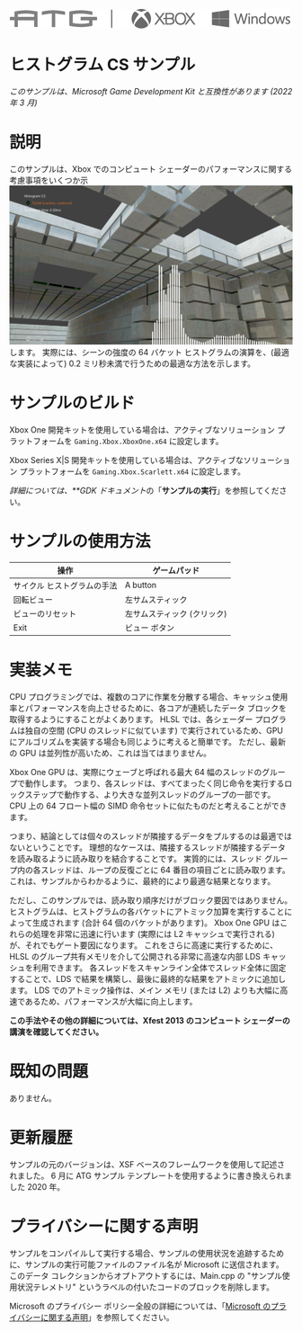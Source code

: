 ![](./media/image1.png)

# ヒストグラム CS サンプル

*このサンプルは、Microsoft Game Development Kit と互換性があります (2022 年 3 月)*

# 説明

このサンプルは、Xbox でのコンピュート シェーダーのパフォーマンスに関する考慮事項をいくつか示![](./media/image2.jpeg)します。 実際には、シーンの強度の 64 バケット ヒストグラムの演算を、(最適な実装によって) 0.2 ミリ秒未満で行うための最適な方法を示します。

# サンプルのビルド

Xbox One 開発キットを使用している場合は、アクティブなソリューション プラットフォームを `Gaming.Xbox.XboxOne.x64` に設定します。

Xbox Series X|S 開発キットを使用している場合は、アクティブなソリューション プラットフォームを `Gaming.Xbox.Scarlett.x64` に設定します。

*詳細については、**GDK ドキュメント*の「__サンプルの実行__」を参照してください。

# サンプルの使用方法

| 操作 | ゲームパッド |
|---|---|
| サイクル ヒストグラムの手法 | A button |
| 回転ビュー | 左サムスティック |
| ビューのリセット | 左サムスティック (クリック) |
| Exit | ビュー ボタン |

# 実装メモ

CPU プログラミングでは、複数のコアに作業を分散する場合、キャッシュ使用率とパフォーマンスを向上させるために、各コアが連続したデータ ブロックを取得するようにすることがよくあります。 HLSL では、各シェーダー プログラムは独自の空間 (CPU のスレッドに似ています) で実行されているため、GPU にアルゴリズムを実装する場合も同じように考えると簡単です。 ただし、最新の GPU は並列性が高いため、これは当てはまりません。

Xbox One GPU は、実際にウェーブと呼ばれる最大 64 幅のスレッドのグループで動作します。 つまり、各スレッドは、すべてまったく同じ命令を実行するロックステップで動作する、より大きな並列スレッドのグループの一部です。 CPU 上の 64 フロート幅の SIMD 命令セットに似たものだと考えることができます。

つまり、結論としては個々のスレッドが隣接するデータをプルするのは最適ではないということです。 理想的なケースは、隣接するスレッドが隣接するデータを読み取るように読み取りを結合することです。 実質的には、スレッド グループ内の各スレッドは、ループの反復ごとに 64 番目の項目ごとに読み取ります。 これは、サンプルからわかるように、最終的により最適な結果となります。

ただし、このサンプルでは、読み取り順序だけがブロック要因ではありません。 ヒストグラムは、ヒストグラムの各バケットにアトミック加算を実行することによって生成されます (合計 64 個のバケットがあります)。 Xbox One GPU はこれらの処理を非常に迅速に行います (実際には L2 キャッシュで実行される) が、それでもゲート要因になります。 これをさらに高速に実行するために、HLSL のグループ共有メモリを介して公開される非常に高速な内部 LDS キャッシュを利用できます。 各スレッドをスキャンライン全体でスレッド全体に固定することで、LDS で結果を構築し、最後に最終的な結果をアトミックに追加します。 LDS でのアトミック操作は、メイン メモリ (または L2) よりも大幅に高速であるため、パフォーマンスが大幅に向上します。

**この手法やその他の詳細については、Xfest 2013 のコンピュート シェーダーの講演を確認してください。**

# 既知の問題

ありません。

# 更新履歴

サンプルの元のバージョンは、XSF ベースのフレームワークを使用して記述されました。 6 月に ATG サンプル テンプレートを使用するように書き換えられました
2020 年。

# プライバシーに関する声明

サンプルをコンパイルして実行する場合、サンプルの使用状況を追跡するために、サンプルの実行可能ファイルのファイル名が Microsoft に送信されます。 このデータ コレクションからオプトアウトするには、Main.cpp の "サンプル使用状況テレメトリ" というラベルの付いたコードのブロックを削除します。

Microsoft のプライバシー ポリシー全般の詳細については、「[Microsoft のプライバシーに関する声明](https://privacy.microsoft.com/en-us/privacystatement/)」を参照してください。


